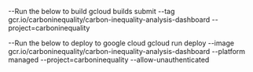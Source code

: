 
--Run the below to build
gcloud builds submit --tag gcr.io/carboninequality/carbon-inequality-analysis-dashboard  --project=carboninequality

--Run the below to deploy to google cloud
gcloud run deploy --image gcr.io/carboninequality/carbon-inequality-analysis-dashboard --platform managed  --project=carboninequality --allow-unauthenticated
